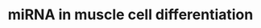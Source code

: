 ---
annotations:
- id: PW:0000808
  parent: regulatory pathway
  type: Pathway Ontology
  value: microRNA pathway
- id: CL:0000187
  parent: native cell
  type: Cell Type Ontology
  value: muscle cell
authors:
- Samuel Sklar
- Khanspers
- MartijnVanIersel
- MaintBot
- Jmelius
- Eweitz
description: ''
last-edited: 2021-05-22
organisms:
- Homo sapiens
redirect_from:
- /index.php/Pathway:WP2012
- /instance/WP2012
revision: null
schema-jsonld:
- '@context': https://schema.org/
  '@id': https://wikipathways.github.io/pathways/WP2012.html
  '@type': Dataset
  creator:
    '@type': Organization
    name: WikiPathways
  description: ''
  keywords:
  - ELSPBP1
  - EZH2
  - ID2
  - MEF2A
  - MEF2B
  - MEF2C
  - MEF2D
  - MIR1-1
  - MIR133A1
  - MIR133A2
  - MIR133B
  - MIR206
  - MIR214
  - MIR221
  - MIR222
  - MIR26A1
  - MIR26A2
  - MIR486-1
  - MIR486-2
  - MYF5
  - MYOD1
  - PAX7
  - PRKACA
  - PRKACB
  - PRKACG
  - PRKAR1A
  - PRKAR1B
  - PRKAR2A
  - PRKAR2B
  - PRKCA
  - PRKCB1
  - PRKCD
  - PRKCE
  - PRKCG
  - PRKCH
  - PRKCI
  - PRKCQ
  - PRKCZ
  - PRKD1
  - PRKD3
  - SRF
  - Skeletal Muscle Differentiation
  license: CC0
  name: miRNA in muscle cell differentiation
seo: CreativeWork
title: miRNA in muscle cell differentiation
wpid: WP2012
---